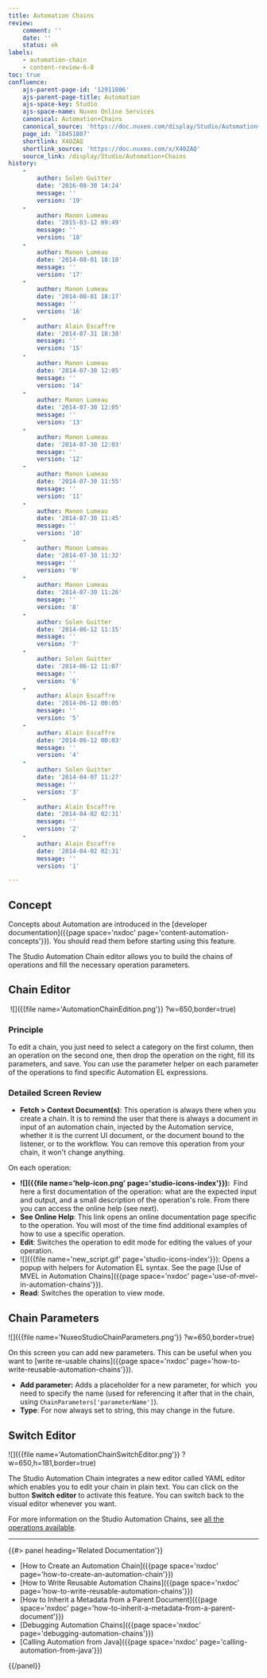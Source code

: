 ```yaml
---
title: Automation Chains
review:
    comment: ''
    date: ''
    status: ok
labels:
    - automation-chain
    - content-review-6-0
toc: true
confluence:
    ajs-parent-page-id: '12911806'
    ajs-parent-page-title: Automation
    ajs-space-key: Studio
    ajs-space-name: Nuxeo Online Services
    canonical: Automation+Chains
    canonical_source: 'https://doc.nuxeo.com/display/Studio/Automation+Chains'
    page_id: '18451807'
    shortlink: X40ZAQ
    shortlink_source: 'https://doc.nuxeo.com/x/X40ZAQ'
    source_link: /display/Studio/Automation+Chains
history:
    - 
        author: Solen Guitter
        date: '2016-08-30 14:24'
        message: ''
        version: '19'
    - 
        author: Manon Lumeau
        date: '2015-03-12 09:49'
        message: ''
        version: '18'
    - 
        author: Manon Lumeau
        date: '2014-08-01 18:18'
        message: ''
        version: '17'
    - 
        author: Manon Lumeau
        date: '2014-08-01 18:17'
        message: ''
        version: '16'
    - 
        author: Alain Escaffre
        date: '2014-07-31 18:38'
        message: ''
        version: '15'
    - 
        author: Manon Lumeau
        date: '2014-07-30 12:05'
        message: ''
        version: '14'
    - 
        author: Manon Lumeau
        date: '2014-07-30 12:05'
        message: ''
        version: '13'
    - 
        author: Manon Lumeau
        date: '2014-07-30 12:03'
        message: ''
        version: '12'
    - 
        author: Manon Lumeau
        date: '2014-07-30 11:55'
        message: ''
        version: '11'
    - 
        author: Manon Lumeau
        date: '2014-07-30 11:45'
        message: ''
        version: '10'
    - 
        author: Manon Lumeau
        date: '2014-07-30 11:32'
        message: ''
        version: '9'
    - 
        author: Manon Lumeau
        date: '2014-07-30 11:26'
        message: ''
        version: '8'
    - 
        author: Solen Guitter
        date: '2014-06-12 11:15'
        message: ''
        version: '7'
    - 
        author: Solen Guitter
        date: '2014-06-12 11:07'
        message: ''
        version: '6'
    - 
        author: Alain Escaffre
        date: '2014-06-12 00:05'
        message: ''
        version: '5'
    - 
        author: Alain Escaffre
        date: '2014-06-12 00:03'
        message: ''
        version: '4'
    - 
        author: Solen Guitter
        date: '2014-04-07 11:27'
        message: ''
        version: '3'
    - 
        author: Alain Escaffre
        date: '2014-04-02 02:31'
        message: ''
        version: '2'
    - 
        author: Alain Escaffre
        date: '2014-04-02 02:31'
        message: ''
        version: '1'

---
```

## Concept

Concepts about Automation are introduced in the&nbsp;[developer documentation]({{page space='nxdoc' page='content-automation-concepts'}}). You should read them before starting using this feature.

The Studio Automation Chain editor allows you to build the chains of operations and fill the necessary operation parameters.

## Chain Editor

&nbsp;![]({{file name='AutomationChainEdition.png'}} ?w=650,border=true)&nbsp;

### Principle

To edit a chain, you just need to select a category on the first column, then an operation on the second one, then drop the operation on the right, fill its parameters, and save. You can use the parameter helper on each parameter of the operations to find specific Automation EL expressions.

### Detailed Screen Review

*   **Fetch > Context Document(s)**: This operation is always there when you create a chain. It is to remind the user that there is always a document in input of an automation chain, injected by the Automation service, whether it is the current UI document, or the document bound to the listener, or to the workflow. You can remove this operation from your chain, it won't change anything.

On each operation:

*   **![]({{file name='help-icon.png' page='studio-icons-index'}}):&nbsp;** Find here a first documentation of the operation: what are the expected input and output, and a small description of the operation's role. From there you can access the online help (see next).
*   **See Online Help**: This link opens an online documentation page specific to the operation. You will most of the time find additional examples of how to use a specific operation.
*   **Edit**: Switches the operation to edit mode for editing the values of your operation.
*   ![]({{file name='new_script.gif' page='studio-icons-index'}}): Opens a popup with helpers for Automation EL syntax. See the page [Use of MVEL in Automation Chains]({{page space='nxdoc' page='use-of-mvel-in-automation-chains'}}).
*   **Read**: Switches the operation to view mode.

## Chain Parameters

![]({{file name='NuxeoStudioChainParameters.png'}} ?w=650,border=true)

On this screen you can add new parameters. This can be useful when you want to [write re-usable chains]({{page space='nxdoc' page='how-to-write-reusable-automation-chains'}}).

*   **Add parameter:** Adds a placeholder for a new parameter, for which &nbsp;you need to specify the name (used for referencing it after that in the chain, using&nbsp;`ChainParameters['parameterName']`).
*   **Type**: For now always set to string, this may change in the future.

## Switch Editor

![]({{file name='AutomationChainSwitchEditor.png'}} ?w=650,h=181,border=true)

The Studio Automation Chain integrates a new editor called YAML editor which&nbsp;enables you to edit your chain in plain text. You can click on the button **Switch editor** to activate this feature. You can switch back to the visual editor whenever you want.

For more information on&nbsp;the Studio Automation Chains, see [all the operations available](http://explorer.nuxeo.org/nuxeo/site/distribution/Nuxeo%20Platform-5.9.4/listOperations).&nbsp;

* * *

<div class="row" data-equalizer data-equalize-on="medium"><div class="column medium-6">{{#> panel heading='Related Documentation'}}

*   [How to Create an Automation Chain]({{page space='nxdoc' page='how-to-create-an-automation-chain'}})
*   [How to Write Reusable Automation Chains]({{page space='nxdoc' page='how-to-write-reusable-automation-chains'}})
*   [How to Inherit a Metadata from a Parent Document]({{page space='nxdoc' page='how-to-inherit-a-metadata-from-a-parent-document'}})
*   [Debugging Automation Chains]({{page space='nxdoc' page='debugging-automation-chains'}})
*   [Calling Automation from Java]({{page space='nxdoc' page='calling-automation-from-java'}})

{{/panel}}</div><div class="column medium-6">

&nbsp;

&nbsp;

</div></div>